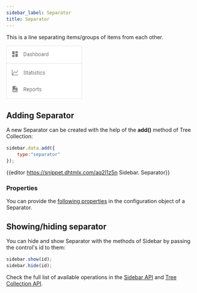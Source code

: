 ```yaml
---
sidebar_label: Separator
title: Separator
---          
```


This is a line separating items/groups of items from each other.

![](../assets/sidebar/separator.png)

## Adding Separator

A new Separator can be created with the help of the **add()** method of Tree Collection:

~~~js
sidebar.data.add({
	type:"separator"
});
~~~

{{editor	https://snippet.dhtmlx.com/aq2l1z5n	Sidebar. Separator}}

### Properties

You can provide the [following properties](sidebar/api/api_separator_properties.md) in the configuration object of a Separator.


## Showing/hiding separator

You can hide and show Separator with the methods of Sidebar by passing the control's id to them:

~~~js
sidebar.show(id);
sidebar.hide(id);
~~~

Check the full list of available operations in the [Sidebar API](sidebar/api/refs/sidebar.md) and [Tree Collection API](tree_collection/api/refs/treecollection.md).
